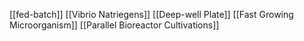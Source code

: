[[fed-batch]]
[[Vibrio Natriegens]]
[[Deep-well Plate]]
[[Fast Growing Microorganism]]
[[Parallel Bioreactor Cultivations]]
